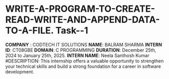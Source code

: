 # WRITE-A-PROGRAM-TO-CREATE-READ-WRITE-AND-APPEND-DATA-TO-A-FILE. Task--1
**COMPANY** : CODTECH IT SOLUTIONS
**NAME**: BALRAM SHARMA
**INTERN ID**: CT08GBE
**DOMAIN**: C PROGRAMMING
**DURATION**: December 25th, 2024 to January 25th, 2025.
**INTERN NAME**: Neela Santhosh Kumar
#DESCRIPTION: This internship offers a valuable opportunity to strengthen your technical skills and build a strong foundation for a career in software development.
